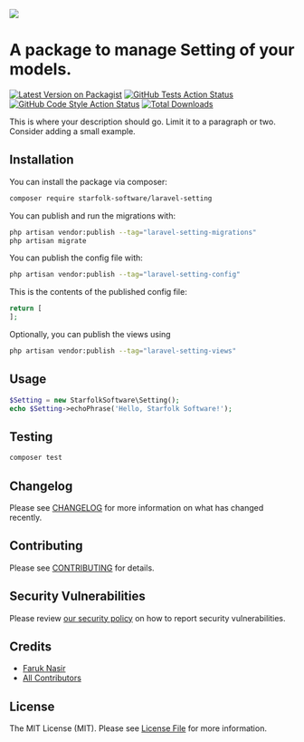 [<img src="https://github-ads.s3.eu-central-1.amazonaws.com/support-ukraine.svg?t=1" />](https://supportukrainenow.org)

# A package to manage Setting of your models.

[![Latest Version on Packagist](https://img.shields.io/packagist/v/starfolk-software/laravel-setting.svg?style=flat-square)](https://packagist.org/packages/starfolk-software/laravel-setting)
[![GitHub Tests Action Status](https://img.shields.io/github/workflow/status/starfolk-software/laravel-setting/run-tests?label=tests)](https://github.com/starfolk-software/laravel-setting/actions?query=workflow%3Arun-tests+branch%3Amain)
[![GitHub Code Style Action Status](https://img.shields.io/github/workflow/status/starfolk-software/laravel-setting/Check%20&%20fix%20styling?label=code%20style)](https://github.com/starfolk-software/laravel-setting/actions?query=workflow%3A"Check+%26+fix+styling"+branch%3Amain)
[![Total Downloads](https://img.shields.io/packagist/dt/starfolk-software/laravel-setting.svg?style=flat-square)](https://packagist.org/packages/starfolk-software/laravel-setting)

This is where your description should go. Limit it to a paragraph or two. Consider adding a small example.

## Installation

You can install the package via composer:

```bash
composer require starfolk-software/laravel-setting
```

You can publish and run the migrations with:

```bash
php artisan vendor:publish --tag="laravel-setting-migrations"
php artisan migrate
```

You can publish the config file with:

```bash
php artisan vendor:publish --tag="laravel-setting-config"
```

This is the contents of the published config file:

```php
return [
];
```

Optionally, you can publish the views using

```bash
php artisan vendor:publish --tag="laravel-setting-views"
```

## Usage

```php
$Setting = new StarfolkSoftware\Setting();
echo $Setting->echoPhrase('Hello, Starfolk Software!');
```

## Testing

```bash
composer test
```

## Changelog

Please see [CHANGELOG](CHANGELOG.md) for more information on what has changed recently.

## Contributing

Please see [CONTRIBUTING](.github/CONTRIBUTING.md) for details.

## Security Vulnerabilities

Please review [our security policy](../../security/policy) on how to report security vulnerabilities.

## Credits

- [Faruk Nasir](https://github.com/starfolksoftware)
- [All Contributors](../../contributors)

## License

The MIT License (MIT). Please see [License File](LICENSE.md) for more information.
